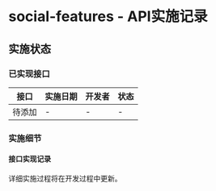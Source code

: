 # social-features - API实施记录

## 实施状态

### 已实现接口

| 接口 | 实施日期 | 开发者 | 状态 |
|------|----------|--------|------|
| 待添加 | - | - | - |

### 实施细节

#### 接口实现记录

详细实施过程将在开发过程中更新。
